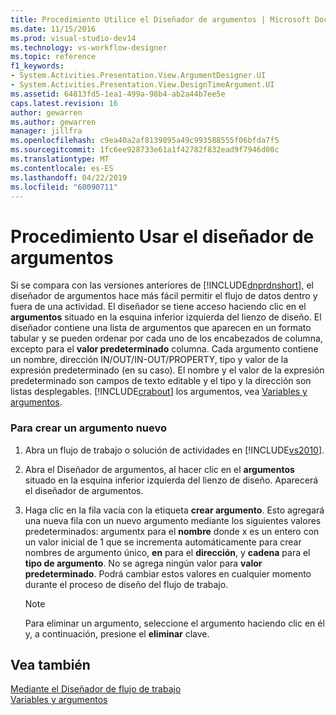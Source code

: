 ```yaml
---
title: Procedimiento Utilice el Diseñador de argumentos | Microsoft Docs
ms.date: 11/15/2016
ms.prod: visual-studio-dev14
ms.technology: vs-workflow-designer
ms.topic: reference
f1_keywords:
- System.Activities.Presentation.View.ArgumentDesigner.UI
- System.Activities.Presentation.View.DesignTimeArgument.UI
ms.assetid: 64813fd5-1ea1-499a-98b4-ab2a44b7ee5e
caps.latest.revision: 16
author: gewarren
ms.author: gewarren
manager: jillfra
ms.openlocfilehash: c9ea40a2af8139895a49c993588555f06bfda7f5
ms.sourcegitcommit: 1fc6ee928733e61a1f42782f832ead9f7946d00c
ms.translationtype: MT
ms.contentlocale: es-ES
ms.lasthandoff: 04/22/2019
ms.locfileid: "60090711"
---
```

# <a name="how-to-use-the-argument-designer"></a>Procedimiento Usar el diseñador de argumentos
Si se compara con las versiones anteriores de [!INCLUDE[dnprdnshort](../includes/dnprdnshort-md.md)], el diseñador de argumentos hace más fácil permitir el flujo de datos dentro y fuera de una actividad. El diseñador se tiene acceso haciendo clic en el **argumentos** situado en la esquina inferior izquierda del lienzo de diseño. El diseñador contiene una lista de argumentos que aparecen en un formato tabular y se pueden ordenar por cada uno de los encabezados de columna, excepto para el **valor predeterminado** columna. Cada argumento contiene un nombre, dirección IN/OUT/IN-OUT/PROPERTY, tipo y valor de la expresión predeterminado (en su caso). El nombre y el valor de la expresión predeterminado son campos de texto editable y el tipo y la dirección son listas desplegables. [!INCLUDE[crabout](../includes/crabout-md.md)] los argumentos, vea [Variables y argumentos](http://msdn.microsoft.com/library/d03dbe34-5b2e-4f21-8b57-693ee49611b8).  
  
### <a name="to-create-a-new-argument"></a>Para crear un argumento nuevo  
  
1. Abra un flujo de trabajo o solución de actividades en [!INCLUDE[vs2010](../includes/vs2010-md.md)].  
  
2. Abra el Diseñador de argumentos, al hacer clic en el **argumentos** situado en la esquina inferior izquierda del lienzo de diseño. Aparecerá el diseñador de argumentos.  
  
3. Haga clic en la fila vacía con la etiqueta **crear argumento**. Esto agregará una nueva fila con un nuevo argumento mediante los siguientes valores predeterminados: argumentx para el **nombre** donde x es un entero con un valor inicial de 1 que se incrementa automáticamente para crear nombres de argumento único, **en**  para el **dirección**, y **cadena** para el **tipo de argumento**. No se agrega ningún valor para **valor predeterminado**. Podrá cambiar estos valores en cualquier momento durante el proceso de diseño del flujo de trabajo.  
  
    > [!NOTE]
    >  Para eliminar un argumento, seleccione el argumento haciendo clic en él y, a continuación, presione el **eliminar** clave.  
  
## <a name="see-also"></a>Vea también  
 [Mediante el Diseñador de flujo de trabajo](../workflow-designer/using-the-workflow-designer.md)   
 [Variables y argumentos](http://msdn.microsoft.com/library/d03dbe34-5b2e-4f21-8b57-693ee49611b8)